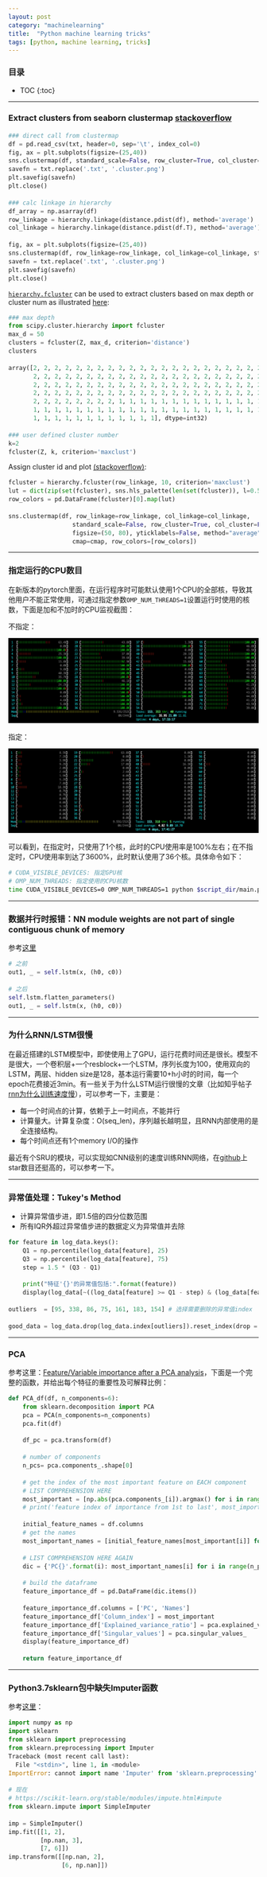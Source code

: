 ```yaml
---
layout: post
category: "machinelearning"
title:  "Python machine learning tricks"
tags: [python, machine learning, tricks]
---
```


<script type="text/javascript" async
  src="https://cdn.mathjax.org/mathjax/latest/MathJax.js?config=TeX-MML-AM_CHTML">
</script>

### 目录

- TOC
{:toc}

---

### Extract clusters from seaborn clustermap [stackoverflow](https://stackoverflow.com/questions/27924813/extracting-clusters-from-seaborn-clustermap)

```python
### direct call from clustermap
df = pd.read_csv(txt, header=0, sep='\t', index_col=0)
fig, ax = plt.subplots(figsize=(25,40))
sns.clustermap(df, standard_scale=False, row_cluster=True, col_cluster=True, figsize=(25, 40), yticklabels=False)
savefn = txt.replace('.txt', '.cluster.png')
plt.savefig(savefn)
plt.close()

### calc linkage in hierarchy
df_array = np.asarray(df)
row_linkage = hierarchy.linkage(distance.pdist(df), method='average')
col_linkage = hierarchy.linkage(distance.pdist(df.T), method='average')

fig, ax = plt.subplots(figsize=(25,40))
sns.clustermap(df, row_linkage=row_linkage, col_linkage=col_linkage, standard_scale=False, row_cluster=True, col_cluster=True, figsize=(25, 40), yticklabels=False, method="average")
savefn = txt.replace('.txt', '.cluster.png')
plt.savefig(savefn)
plt.close()
```

[`hierarchy.fcluster`](https://docs.scipy.org/doc/scipy-0.15.1/reference/generated/scipy.cluster.hierarchy.fcluster.html) can be used to extract clusters based on max depth or cluster num as illustrated [here](https://joernhees.de/blog/2015/08/26/scipy-hierarchical-clustering-and-dendrogram-tutorial/):

```python
### max depth
from scipy.cluster.hierarchy import fcluster
max_d = 50
clusters = fcluster(Z, max_d, criterion='distance')
clusters

array([2, 2, 2, 2, 2, 2, 2, 2, 2, 2, 2, 2, 2, 2, 2, 2, 2, 2, 2, 2, 2, 2, 2,
       2, 2, 2, 2, 2, 2, 2, 2, 2, 2, 2, 2, 2, 2, 2, 2, 2, 2, 2, 2, 2, 2, 2,
       2, 2, 2, 2, 2, 2, 2, 2, 2, 2, 2, 2, 2, 2, 2, 2, 2, 2, 2, 2, 2, 2, 2,
       2, 2, 2, 2, 2, 2, 2, 2, 2, 2, 2, 2, 2, 2, 2, 2, 2, 2, 2, 2, 2, 2, 2,
       2, 2, 2, 2, 2, 2, 2, 2, 1, 1, 1, 1, 1, 1, 1, 1, 1, 1, 1, 1, 1, 1, 1,
       1, 1, 1, 1, 1, 1, 1, 1, 1, 1, 1, 1, 1, 1, 1, 1, 1, 1, 1, 1, 1, 1, 1,
       1, 1, 1, 1, 1, 1, 1, 1, 1, 1, 1, 1], dtype=int32)

### user defined cluster number
k=2
fcluster(Z, k, criterion='maxclust')
```

Assign cluster id and plot [(stackoverflow)](https://stackoverflow.com/questions/48173798/additional-row-colors-in-seaborn-cluster-map):

```python
fcluster = hierarchy.fcluster(row_linkage, 10, criterion='maxclust')
lut = dict(zip(set(fcluster), sns.hls_palette(len(set(fcluster)), l=0.5, s=0.8)))
row_colors = pd.DataFrame(fcluster)[0].map(lut)

sns.clustermap(df, row_linkage=row_linkage, col_linkage=col_linkage, 
				  standard_scale=False, row_cluster=True, col_cluster=False, 
				  figsize=(50, 80), yticklabels=False, method="average", 
				  cmap=cmap, row_colors=[row_colors])
```

---

### 指定运行的CPU数目

在新版本的pytorch里面，在运行程序时可能默认使用1个CPU的全部核，导致其他用户不能正常使用，可通过指定参数`OMP_NUM_THREADS=1`设置运行时使用的核数，下面是加和不加时的CPU监视截图：

不指定：

[![20191218105451](https://raw.githubusercontent.com/Tsinghua-gongjing/blog_codes/master/images/20191218105451.png)](https://raw.githubusercontent.com/Tsinghua-gongjing/blog_codes/master/images/20191218105451.png)

指定：

[![20191218110256](https://raw.githubusercontent.com/Tsinghua-gongjing/blog_codes/master/images/20191218110256.png)](https://raw.githubusercontent.com/Tsinghua-gongjing/blog_codes/master/images/20191218110256.png)

可以看到，在指定时，只使用了1个核，此时的CPU使用率是100%左右；在不指定时，CPU使用率到达了3600%，此时默认使用了36个核。具体命令如下：

```bash
# CUDA_VISIBLE_DEVICES: 指定GPU核
# OMP_NUM_THREADS: 指定使用的CPU核数
time CUDA_VISIBLE_DEVICES=0 OMP_NUM_THREADS=1 python $script_dir/main.py
```

---

### 数据并行时报错：NN module weights are not part of single contiguous chunk of memory

参考[这里](https://discuss.pytorch.org/t/dataparallel-issue-with-flatten-parameter/8282)

```python
# 之前
out1, _ = self.lstm(x, (h0, c0)) 

# 之后
self.lstm.flatten_parameters()
out1, _ = self.lstm(x, (h0, c0)) 
```

---

### 为什么RNN/LSTM很慢

在最近搭建的LSTM模型中，即使使用上了GPU，运行花费时间还是很长。模型不是很大，一个卷积层+一个resblock+一个LSTM，序列长度为100，使用双向的LSTM，两层、hidden size是128，基本运行需要10+h小时的时间，每一个epoch花费接近3min。有一些关于为什么LSTM运行很慢的文章（比如知乎帖子[rnn为什么训练速度慢](https://www.zhihu.com/question/292024466)），可以参考一下，主要是：

* 每一个时间点的计算，依赖于上一时间点，不能并行
* 计算量大。计算复杂度：O(seq_len)，序列越长越明显，且RNN内部使用的是全连接结构。
* 每个时间点还有1个memory I/O的操作

最近有个SRU的模块，可以实现如CNN级别的速度训练RNN网络，在[github](https://github.com/asappresearch/sru)上star数目还挺高的，可以参考一下。

---

### 异常值处理：Tukey's Method

* 计算异常值步进，即1.5倍的四分位数范围
* 所有IQR外超过异常值步进的数据定义为异常值并去除

```python
for feature in log_data.keys():
    Q1 = np.percentile(log_data[feature], 25)
    Q3 = np.percentile(log_data[feature], 75)
    step = 1.5 * (Q3 - Q1)

    print("特征'{}'的异常值包括:".format(feature))
    display(log_data[~((log_data[feature] >= Q1 - step) & (log_data[feature] <= Q3 + step))])

outliers  = [95, 338, 86, 75, 161, 183, 154] # 选择需要删除的异常值index

good_data = log_data.drop(log_data.index[outliers]).reset_index(drop = True) #删除选择的异常值
```

---

### PCA

参考这里：[Feature/Variable importance after a PCA analysis](https://stackoverflow.com/questions/50796024/feature-variable-importance-after-a-pca-analysis)，下面是一个完整的函数，并给出每个特征的重要性及可解释比例：

```python
def PCA_df(df, n_components=6):
    from sklearn.decomposition import PCA
    pca = PCA(n_components=n_components)
    pca.fit(df)
    
    df_pc = pca.transform(df)

    # number of components
    n_pcs= pca.components_.shape[0]

    # get the index of the most important feature on EACH component
    # LIST COMPREHENSION HERE
    most_important = [np.abs(pca.components_[i]).argmax() for i in range(n_pcs)]
    # print('feature index of importance from 1st to last', most_important)
    
    initial_feature_names = df.columns
    # get the names
    most_important_names = [initial_feature_names[most_important[i]] for i in range(n_pcs)]

    # LIST COMPREHENSION HERE AGAIN
    dic = {'PC{}'.format(i): most_important_names[i] for i in range(n_pcs)}

    # build the dataframe
    feature_importance_df = pd.DataFrame(dic.items())
    
    feature_importance_df.columns = ['PC', 'Names']
    feature_importance_df['Column_index'] = most_important
    feature_importance_df['Explained_variance_ratio'] = pca.explained_variance_ratio_
    feature_importance_df['Singular_values'] = pca.singular_values_
    display(feature_importance_df)
    
    return feature_importance_df
```

---

### Python3.7sklearn包中缺失Imputer函数

参考[这里](https://blog.csdn.net/qq_39954916/article/details/106109931)：

```python
import numpy as np
import sklearn
from sklearn import preprocessing
from sklearn.preprocessing import Imputer
Traceback (most recent call last):
  File "<stdin>", line 1, in <module>
ImportError: cannot import name 'Imputer' from 'sklearn.preprocessing' (E:\python\lib\site-packages\sklearn\preprocessing\__init__.py)

# 现在
# https://scikit-learn.org/stable/modules/impute.html#impute
from sklearn.impute import SimpleImputer
 
imp = SimpleImputer()
imp.fit([[1, 2], 
         [np.nan, 3], 
         [7, 6]])
imp.transform([[np.nan, 2], 
               [6, np.nan]])
```